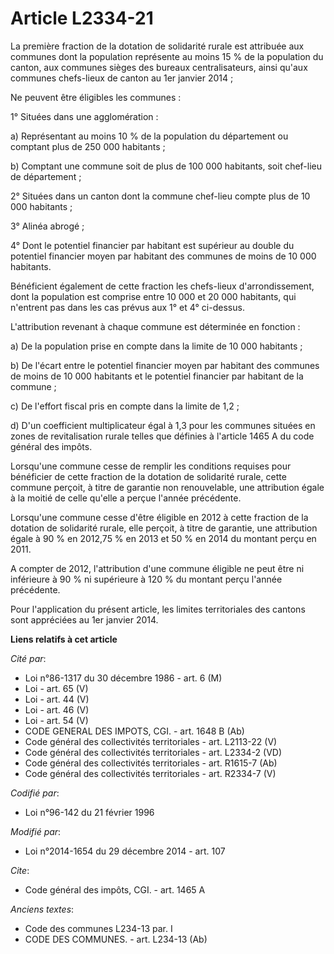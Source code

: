 # Article L2334-21

La première fraction de la dotation de solidarité rurale est attribuée aux communes dont la population représente au moins 15
% de la population du canton, aux communes sièges des bureaux centralisateurs, ainsi qu'aux communes chefs-lieux de canton au
1er janvier 2014 ; 

Ne peuvent être éligibles les communes : 

1° Situées dans une agglomération : 

a) Représentant au moins 10 % de la population du département ou comptant plus de 250 000 habitants ; 

b) Comptant une commune soit de plus de 100 000 habitants, soit chef-lieu de département ; 

2° Situées dans un canton dont la commune chef-lieu compte plus de 10 000 habitants ; 

3° Alinéa abrogé ; 

4° Dont le potentiel financier par habitant est supérieur au double du potentiel financier moyen par habitant des communes de
moins de 10 000 habitants. 

Bénéficient également de cette fraction les chefs-lieux d'arrondissement, dont la population est comprise entre 10 000 et 20
000 habitants, qui n'entrent pas dans les cas prévus aux 1° et 4° ci-dessus. 

L'attribution revenant à chaque commune est déterminée en fonction : 

a) De la population prise en compte dans la limite de 10 000 habitants ; 

b) De l'écart entre le potentiel financier moyen par habitant des communes de moins de 10 000 habitants et le potentiel
financier par habitant de la commune ; 

c) De l'effort fiscal pris en compte dans la limite de 1,2 ; 

d) D'un coefficient multiplicateur égal à 1,3 pour les communes situées en zones de revitalisation rurale telles que définies
à l'article 1465 A du code général des impôts.

Lorsqu'une commune cesse de remplir les conditions requises pour bénéficier de cette fraction de la dotation de solidarité
rurale, cette commune perçoit, à titre de garantie non renouvelable, une attribution égale à la moitié de celle qu'elle a
perçue l'année précédente. 

Lorsqu'une commune cesse d'être éligible en 2012 à cette fraction de la dotation de solidarité rurale, elle perçoit, à titre
de garantie, une attribution égale à 90 % en 2012,75 % en 2013 et 50 % en 2014 du montant perçu en 2011. 

A compter de 2012, l'attribution d'une commune éligible ne peut être ni inférieure à 90 % ni supérieure à 120 % du montant
perçu l'année précédente.

Pour l'application du présent article, les limites territoriales des cantons sont appréciées au 1er janvier 2014.

**Liens relatifs à cet article**

_Cité par_:

  - Loi n°86-1317 du 30 décembre 1986 - art. 6 (M)
  - Loi - art. 65 (V)
  - Loi - art. 44 (V)
  - Loi - art. 46 (V)
  - Loi - art. 54 (V)
  - CODE GENERAL DES IMPOTS, CGI. - art. 1648 B (Ab)
  - Code général des collectivités territoriales - art. L2113-22 (V)
  - Code général des collectivités territoriales - art. L2334-2 (VD)
  - Code général des collectivités territoriales - art. R1615-7 (Ab)
  - Code général des collectivités territoriales - art. R2334-7 (V)

_Codifié par_:

  - Loi n°96-142 du 21 février 1996

_Modifié par_:

  - Loi n°2014-1654 du 29 décembre 2014 - art. 107

_Cite_:

  - Code général des impôts, CGI. - art. 1465 A

_Anciens textes_:

  - Code des communes L234-13 par. I
  - CODE DES COMMUNES. - art. L234-13 (Ab)
